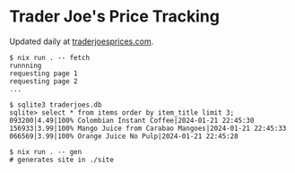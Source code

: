 # Trader Joe's Price Tracking

Updated daily at [traderjoesprices.com](https://traderjoesprices.com).

```console
$ nix run . -- fetch
runnning
requesting page 1
requesting page 2
...

$ sqlite3 traderjoes.db
sqlite> select * from items order by item_title limit 3;
093200|4.49|100% Colombian Instant Coffee|2024-01-21 22:45:30
156933|3.99|100% Mango Juice from Carabao Mangoes|2024-01-21 22:45:33
066569|3.99|100% Orange Juice No Pulp|2024-01-21 22:45:28

$ nix run . -- gen
# generates site in ./site
```
